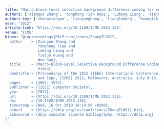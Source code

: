 ```yaml
---
title: "Macro-block-level selective background difference coding for surveillance video"
authors: ['Xianguo Zhang', 'Yonghong Tian 0001', 'Luhong Liang', 'Tiejun Huang', 'Wen Gao 0001']
authors-key: ['zhangxianguo', 'tianyonghong', 'liangluhong', 'huangtiejun', 'gaowen']
year: "2012"
article-link: "https://doi.org/10.1109/ICME.2012.136"
venue: "ICME"
bibex: "@inproceedings{DBLP:conf/icmcs/ZhangTLHG12,
  author    = {Xianguo Zhang and
               Yonghong Tian and
               Luhong Liang and
               Tiejun Huang and
               Wen Gao},
  title     = {Macro-Block-Level Selective Background Difference Coding for Surveillance
               Video},
  booktitle = {Proceedings of the 2012 {IEEE} International Conference on Multimedia
               and Expo, {ICME} 2012, Melbourne, Australia, July 9-13, 2012},
  pages     = {1067--1072},
  publisher = {{IEEE} Computer Society},
  year      = {2012},
  url       = {https://doi.org/10.1109/ICME.2012.136},
  doi       = {10.1109/ICME.2012.136},
  timestamp = {Wed, 16 Oct 2019 14:14:56 +0200},
  biburl    = {https://dblp.org/rec/conf/icmcs/ZhangTLHG12.bib},
  bibsource = {dblp computer science bibliography, https://dblp.org}
}"
---
```

